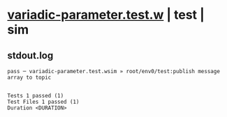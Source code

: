 # [variadic-parameter.test.w](../../../../../../examples/tests/sdk_tests/topic/variadic-parameter.test.w) | test | sim

## stdout.log
```log
pass ─ variadic-parameter.test.wsim » root/env0/test:publish message array to topic
 
 
Tests 1 passed (1)
Test Files 1 passed (1)
Duration <DURATION>
```


